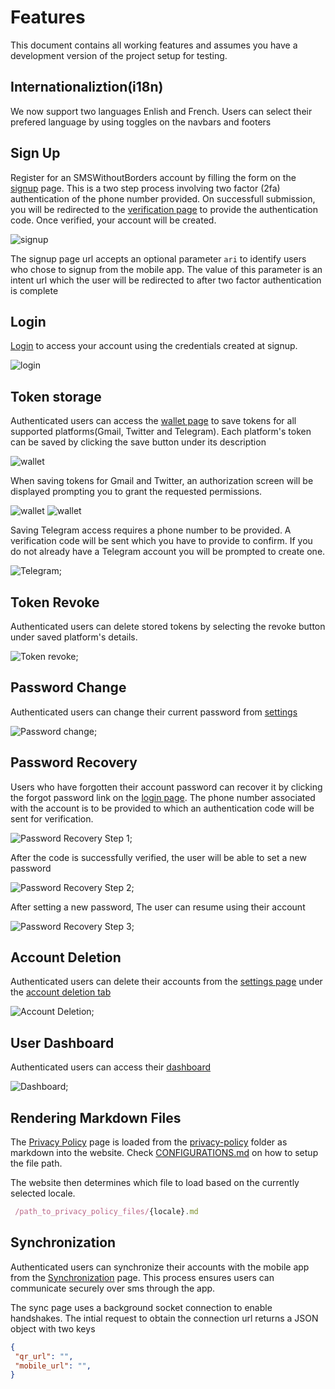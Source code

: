 # Features

This document contains all working features and assumes you have a development version of the project setup for testing.

## Internationaliztion(i18n)

We now support two languages Enlish and French. Users can select their prefered language by using toggles on the navbars and footers

## Sign Up

Register for an SMSWithoutBorders account by filling the form on the [signup](http://localhost:18000/sign-up) page. This is a two step process involving two factor (2fa) authentication of the phone number provided. On successfull submission, you will be redirected to the [verification page](http://localhost:18000/sign-up/verify) to provide the authentication code. Once verified, your account will be created.

![signup](images/signup.png)

The signup page url accepts an optional parameter `ari` to identify users who chose to signup from the mobile app. The value of this parameter is an intent url which the user will be redirected to after two factor authentication is complete

## Login

[Login](http://localhost:18000/login) to access your account using the credentials created at signup.

![login](images/login.png)

## Token storage

Authenticated users can access the [wallet page](http://localhost:18000/dashboard/wallet) to save tokens for all supported platforms(Gmail, Twitter and Telegram). Each platform's token can be saved by clicking the save button under its description

![wallet](images/wallet.png)

When saving tokens for Gmail and Twitter, an authorization screen will be displayed prompting you to grant the requested permissions.

![wallet](images/gmail_authorization.png) ![wallet](images/twitter_authorization.png)

Saving Telegram access requires a phone number to be provided. A verification code will be sent which you have to provide to confirm. If you do not already have a Telegram account you will be prompted to create one.

![Telegram](images/telegram.png);

## Token Revoke

Authenticated users can delete stored tokens by selecting the revoke button under saved platform's details.

![Token revoke](images/token-revoke.png);

## Password Change

Authenticated users can change their current password from [settings](http://localhost:18000/dashboard/settings/change-password)

![Password change](images/password-change.png);

## Password Recovery

Users who have forgotten their account password can recover it by clicking the forgot password link on the [login page](http://localhost:18000/login). The phone number associated with the account is to be provided to which an authentication code will be sent for verification.

![Password Recovery Step 1](images/password-recovery-step-1.png);

After the code is successfully verified, the user will be able to set a new password

![Password Recovery Step 2](images/password-recovery-step-2.png);

After setting a new password, The user can resume using their account

![Password Recovery Step 3](images/password-recovery-step-3.png);

## Account Deletion

Authenticated users can delete their accounts from the [settings page](http://localhost:18000/dashboard/settings) under the [account deletion tab](http://localhost:18000/dashboard/settings/delete-account)

![Account Deletion](images/account-deletion.png);

## User Dashboard

Authenticated users can access their [dashboard](http://localhost:18000/dashboard/metrics)

![Dashboard](images/dashboard.png);

## Rendering Markdown Files

The [Privacy Policy](http://localhost:18000/privacy-policy) page is loaded from the [privacy-policy](./privacy-policy/) folder as markdown into the website. Check [CONFIGURATIONS.md](CONFIGURATIONS.md) on how to setup the file path.

The website then determines which file to load based on the currently selected locale.

```js
 /path_to_privacy_policy_files/{locale}.md
```

## Synchronization

Authenticated users can synchronize their accounts with the mobile app from the [Synchronization](https://localhost:18000/dashboard/sync) page. This process ensures users can communicate securely over sms through the app.

The sync page uses a background socket connection to enable handshakes. The intial request to obtain the connection url returns a JSON object with two keys

```JSON
{
 "qr_url": "",
 "mobile_url": "",
}
```
